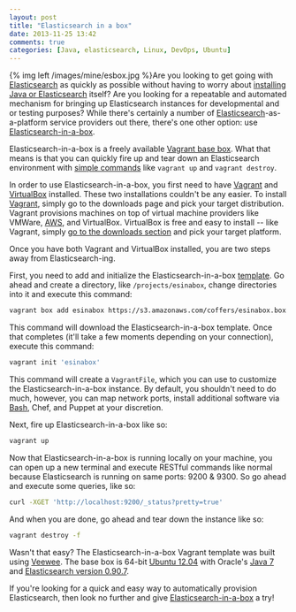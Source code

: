 ```yaml
---
layout: post
title: "Elasticsearch in a box"
date: 2013-11-25 13:42
comments: true
categories: [Java, elasticsearch, Linux, DevOps, Ubuntu]
---
```


{% img left /images/mine/esbox.jpg %}Are you looking to get going with [Elasticsearch](http://thediscoblog.com/blog/categories/elasticsearch/) as quickly as possible without having to worry about [installing Java or Elasticsearch](http://thediscoblog.com/blog/2013/05/17/elasticsearch-on-ec2-in-less-than-60-seconds/) itself? Are you looking for a repeatable and automated mechanism for bringing up Elasticsearch instances for developmental and or testing purposes? While there's certainly a number of [Elasticsearch](http://www.elasticsearch.org/)-as-a-platform service providers out there, there's one other option: use [Elasticsearch-in-a-box](https://github.com/aglover/coffer).

Elasticsearch-in-a-box is a freely available [Vagrant base box](http://www.vagrantbox.es/). What that means is that you can quickly fire up and tear down an Elasticsearch environment with [simple commands](http://docs.vagrantup.com/v2/getting-started/) like `vagrant up` and `vagrant destroy`. 

<!-- more -->

In order to use Elasticsearch-in-a-box, you first need to have [Vagrant](http://docs.vagrantup.com/v2/installation/) and [VirtualBox](https://www.virtualbox.org/) installed. These two installations couldn't be any easier. To install [Vagrant](http://thediscoblog.com/blog/2013/10/16/ssh-and-vagrant/), simply go to the downloads page and pick your target distribution. Vagrant provisions machines on top of virtual machine providers like VMWare, [AWS](http://thediscoblog.com/blog/categories/aws/), and VirtualBox. VirtualBox is free and easy to install -- like Vagrant, simply [go to the downloads section](https://www.virtualbox.org/wiki/Downloads) and pick your target platform. 

Once you have both Vagrant and VirtualBox installed, you are two steps away from Elasticsearch-ing. 

First, you need to add and initialize the Elasticsearch-in-a-box [template](http://docs.vagrantup.com/v2/boxes.html). Go ahead and create a directory, like `/projects/esinabox`, change directories into it and execute this command:

``` bash This command will create a Vagrant definition named esinabox from the downloaded template
vagrant box add esinabox https://s3.amazonaws.com/coffers/esinabox.box
```

This command will download the Elasticsearch-in-a-box template. Once that completes (it'll take a few moments depending on your connection), execute this command:

``` bash Vagrant init will create a VagrantFile
vagrant init 'esinabox'
```


This command will create a `VagrantFile`, which you can use to customize the Elasticsearch-in-a-box instance. By default, you shouldn't need to do much, however, you can map network ports, install additional software via [Bash](http://thediscoblog.com/blog/2013/11/18/provisioning-ubuntu-with-java-in-3-steps/), Chef, and Puppet at your discretion. 

Next, fire up Elasticsearch-in-a-box like so:

``` bash Starting up Elasticsearch-in-a-box
vagrant up
```

Now that Elasticsearch-in-a-box is running locally on your machine, you can open up a new terminal and execute RESTful commands like normal because Elasticsearch is running on same ports: 9200 & 9300. So go ahead and execute some queries, like so:

``` bash Elasticsearch is up an running!
curl -XGET 'http://localhost:9200/_status?pretty=true'
```

And when you are done, go ahead and tear down the instance like so:

``` bash Destroying a VM instance
vagrant destroy -f 
```

Wasn't that easy? The Elasticsearch-in-a-box Vagrant template was built using [Veewee](https://github.com/jedi4ever/veewee). The base box is 64-bit [Ubuntu 12.04](http://www.ubuntu.com/index_asus.html) with Oracle's [Java 7](http://thediscoblog.com/blog/2013/11/18/provisioning-ubuntu-with-java-in-3-steps/) and [Elasticsearch version 0.90.7](http://www.elasticsearch.org/download/). 

If you're looking for a quick and easy way to automatically provision Elasticsearch, then look no further and give [Elasticsearch-in-a-box](https://github.com/aglover/coffer) a try! 